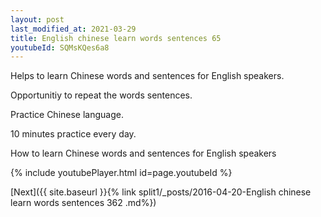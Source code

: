 ```yaml
---
layout: post
last_modified_at: 2021-03-29
title: English chinese learn words sentences 65 
youtubeId: SQMsKQes6a8
---
```

 
 
Helps to learn Chinese words and sentences for English speakers.

Opportunitiy to repeat the words sentences. 

Practice Chinese language. 
 
10 minutes practice every day. 
 
How to learn Chinese words and sentences for English speakers 
 
{% include youtubePlayer.html id=page.youtubeId %}
 
 
[Next]({{ site.baseurl }}{% link  split1/_posts/2016-04-20-English chinese learn words sentences 362 .md%})
 
